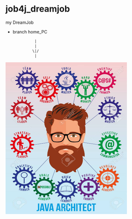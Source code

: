 # job4j_dreamjob


my DreamJob
+ branch home_PC

                |
                |
               \|/
                |

<p></p>
<img src="11.jpg" width="400px" height="500px">
<p></p>
